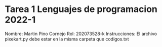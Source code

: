 # Tarea 1 Lenguajes de programacion 2022-1

Nombre: Martin Pino Cornejo
Rol: 202073528-k
Instrucciones: El archivo pixekart.py debe estar en la misma carpeta que codigos.txt
